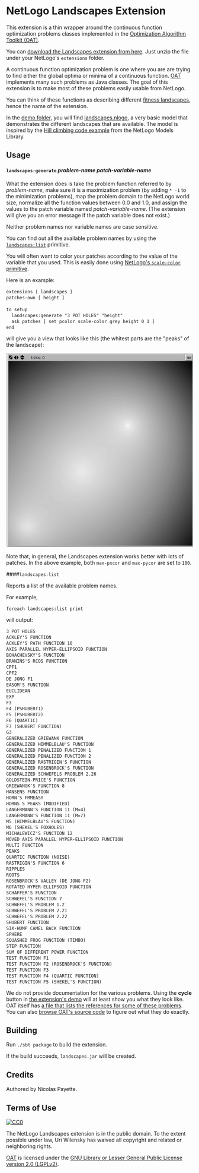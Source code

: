 # NetLogo Landscapes Extension

This extension is a thin wrapper around the continuous function optimization problems classes implemented in the [Optimization Algorithm Toolkit (OAT)](http://optalgtoolkit.sourceforge.net/).

You can [download the Landscapes extension from here](https://github.com/NetLogo/Landscapes-Extension/releases/download/1.0.0/landscapes.zip). Just unzip the file under your NetLogo's `extensions` folder.

A continuous function optimization problem is one where you are are trying to find either the global optima or minima of a continuous function. [OAT](http://optalgtoolkit.sourceforge.net/) implements many such problems as Java classes. The goal of this extension is to make most of these problems easily usable from NetLogo.

You can think of these functions as describing different [fitness landscapes](http://en.wikipedia.org/wiki/Fitness_landscape), hence the name of the extension.

In the [demo folder](demo), you will find [landscapes.nlogo](demo/landscapes.nlogo), a very basic model that demonstrates the different landscapes that are available. The model is inspired by the [Hill climbing code example](http://modelingcommons.org/browse/one_model/2256#model_tabs_browse_info) from the NetLogo Models Library.

## Usage

#### `landscapes:generate` _problem-name_ _patch-variable-name_

What the extension does is take the problem function referred to by _problem-name_, make sure it is a maximization problem (by adding `* -1` to the minimization problems), map the problem domain to the NetLogo world size, normalize all the function values between 0.0 and 1.0, and assign the values to the patch variable named _patch-variable-name_. (The extension will give you an error message if the patch variable does not exist.)

Neither problem names nor variable names are case sensitive.

You can find out all the available problem names by using the [`landscapes:list`](#landscapeslist) primitive.

You will often want to color your patches according to the value of the variable that you used. This is easily done using [NetLogo's `scale-color` primitive](http://ccl.northwestern.edu/netlogo/docs/dictionary.html#scale-color).

Here is an example:

    extensions [ landscapes ]
    patches-own [ height ]

    to setup
      landscapes:generate "3 POT HOLES" "height"
      ask patches [ set pcolor scale-color grey height 0 1 ]
    end

will give you a view that looks like this (the whitest parts are the "peaks" of the landscape):

![3 pot holes result](doc/3-pot-holes.png)

Note that, in general, the Landscapes extension works better with lots of patches. In the above example, both `max-pxcor` and `max-pycor` are set to `100`.

####`landscapes:list`

Reports a list of the available problem names.

For example,

    foreach landscapes:list print

will output:

    3 POT HOLES
    ACKLEY'S FUNCTION
    ACKLEY'S PATH FUNCTION 10
    AXIS PARALLEL HYPER-ELLIPSOID FUNCTION
    BOHACHEVSKY'S FUNCTION
    BRANINS'S RCOS FUNCTION
    CPF1
    CPF2
    DE JONG F1
    EASOM'S FUNCTION
    EUCLIDEAN
    EXP
    F3
    F4 (PSHUBERT1)
    F5 (PSHUBERT2)
    F6 (QUARTIC)
    F7 (SHUBERT FUNCTION)
    G3
    GENERALIZED GRIEWANK FUNCTION
    GENERALIZED HIMMELBLAU'S FUNCTION
    GENERALIZED PENALIZED FUNCTION 1
    GENERALIZED PENALIZED FUNCTION 2
    GENERALIZED RASTRIGIN'S FUNCTION
    GENERALIZED ROSENBROCK'S FUNCTION
    GENERALIZED SCHWEFELS PROBLEM 2.26
    GOLDSTEIN-PRICE'S FUNCTION
    GRIEWANGK'S FUNCTION 8
    HANSENS FUNCTION
    HORN'S FMMEASY
    HORNS 5 PEAKS (MODIFIED)
    LANGERMANN'S FUNCTION 11 (M=4)
    LANGERMANN'S FUNCTION 11 (M=7)
    M5 (HIMMELBLAU'S FUNCTION)
    M6 (SHEKEL'S FOXHOLES)
    MICHALEWICZ'S FUNCTION 12
    MOVED AXIS PARALLEL HYPER-ELLIPSOID FUNCTION
    MULTI FUNCTION
    PEAKS
    QUARTIC FUNCTION (NOISE)
    RASTRIGIN'S FUNCTION 6
    RIPPLES
    ROOTS
    ROSENBROCK'S VALLEY (DE JONG F2)
    ROTATED HYPER-ELLIPSOID FUNCTION
    SCHAFFER'S FUNCTION
    SCHWEFEL'S FUNCTION 7
    SCHWEFEL'S PROBLEM 1.2
    SCHWEFEL'S PROBLEM 2.21
    SCHWEFEL'S PROBLEM 2.22
    SHUBERT FUNCTION
    SIX-HUMP CAMEL BACK FUNCTION
    SPHERE
    SQUASHED FROG FUNCTION (TIMBO)
    STEP FUNCTION
    SUM OF DIFFERENT POWER FUNCTION
    TEST FUNCTION F1
    TEST FUNCTION F2 (ROSENBROCK'S FUNCTION)
    TEST FUNCTION F3
    TEST FUNCTION F4 (QUARTIC FUNCTION)
    TEST FUNCTION F5 (SHEKEL'S FUNCTION)

We do not provide documentation for the various problems. Using the **cycle** button in [the extension's demo](demo/landscapes.nlogo) will at least show you what they look like. OAT itself has [a file that lists the references for some of these problems](http://optalgtoolkit.cvs.sourceforge.net/viewvc/optalgtoolkit/optalgtoolkit/src/problems.cfo.properties?revision=1.3&content-type=text%2Fplain). You can also [browse OAT's source code](http://optalgtoolkit.cvs.sourceforge.net/viewvc/optalgtoolkit/optalgtoolkit/src/com/oat/domains/cfo/problems/) to figure out what they do exactly.

## Building

Run `./sbt package` to build the extension.

If the build succeeds, `landscapes.jar` will be created.

## Credits

Authored by Nicolas Payette.

## Terms of Use

[![CC0](http://i.creativecommons.org/p/zero/1.0/88x31.png)](http://creativecommons.org/publicdomain/zero/1.0/)

The NetLogo Landscapes extension is in the public domain. To the extent possible under law, Uri Wilensky has waived all copyright and related or neighboring rights.

[OAT](http://sourceforge.net/projects/optalgtoolkit/) is licensed under the [GNU Library or Lesser General Public License version 2.0 (LGPLv2)](http://www.gnu.org/licenses/old-licenses/lgpl-2.0.html).
